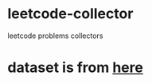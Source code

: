 # leetcode-collector
leetcode problems collectors

# dataset is from [here](https://www.kaggle.com/datasets/manthansolanki/leetcode-questions?resource=download)